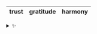 | trust | gratitude | harmony |
| :---: | :-------: | :-----: |

<details>
  <summary>✨</summary>
  These words are chosen at random each day. New words will appear here tomorrow morning.
</details>